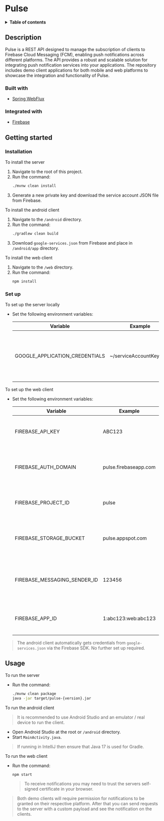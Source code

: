 # Pulse

<details>
    <summary>
        <strong>Table of contents</strong>
    </summary>
    <ul>
        <li>
            <a href="#description">Description</a>
            <ul>
                <li><a href="#built-with">Built with</a></li>
                <li><a href="#integrated-with">Integrated with</a></li>
            </ul>
        </li>
        <li>
            <a href="#getting-started">Getting started</a>
            <ul>
                <li><a href="#installation">Installation</a></li>
                <li><a href="#set-up">Set up</a></li>
            </ul>
        </li>
        <li><a href="#usage">Usage</a></li>
    </ul>
</details>

## Description

Pulse is a REST API designed to manage the subscription of clients to Firebase Cloud Messaging (FCM), enabling push notifications across different platforms. 
The API provides a robust and scalable solution for integrating push notification services into your applications.
The repository includes demo client applications for both mobile and web platforms to showcase the integration and functionality of Pulse.

### Built with

- [Spring WebFlux](https://spring.io)

### Integrated with

- [Firebase](https://firebase.google.com)

## Getting started

### Installation

To install the server

1. Navigate to the root of this project.
2. Run the command:
    ```bash
    ./mvnw clean install
    ```
3. Generate a new private key and download the service account JSON file from Firebase.

To install the android client

1. Navigate to the `/android` directory.
2. Run the command:
   ```bash
   ./gradlew clean build
   ```
3. Download `google-services.json` from Firebase and place in `/android/app` directory.

To install the web client

1. Navigate to the `/web` directory.
2. Run the command:
    ```bash
   npm install
   ```

### Set up

To set up the server locally

- Set the following environment variables:

  | Variable                       | Example                  | Info                                                  |
  |--------------------------------|--------------------------|-------------------------------------------------------|
  | GOOGLE_APPLICATION_CREDENTIALS | ~/serviceAccountKey.json | The fully qualified path to your service account file |

To set up the web client

- Set the following environment variables:

  | Variable                     | Example               | Info                                          |
  |------------------------------|-----------------------|-----------------------------------------------|
  | FIREBASE_API_KEY             | ABC123                | The client's API key from Firebase            |
  | FIREBASE_AUTH_DOMAIN         | pulse.firebaseapp.com | The client's auth domain from Firebase        |
  | FIREBASE_PROJECT_ID          | pulse                 | The client's project ID from Firebase         |
  | FIREBASE_STORAGE_BUCKET      | pulse.appspot.com     | The client's storage bucket from the Firebase |
  | FIREBASE_MESSAGING_SENDER_ID | 123456                | The client's FCM sender ID from the Firebase  |
  | FIREBASE_APP_ID              | 1:abc123:web:abc123   | The client's app ID from the Firebase         |

> The android client automatically gets credentials from `google-services.json` via the Firebase SDK. No further set up required.

## Usage

To run the server

- Run the command:
    ```bash
    ./mvnw clean package
    java -jar target/pulse-{version}.jar
    ```
  
To run the android client

> It is recommended to use Android Studio and an emulator / real device to run the client.

- Open Android Studio at the root or `/android` directory.
- Start `MainActivity.java`.

> If running in IntelliJ then ensure that Java 17 is used for Gradle.
  
To run the web client

- Run the command:
    ```bash
    npm start
    ```
    > To receive notifications you may need to trust the servers self-signed certificate in your browser.
> 
> Both demo clients will require permission for notifications to be granted on their respective platform.
> After that you can send requests to the server with a custom payload and see the notification on the clients.


